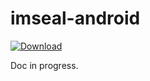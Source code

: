 # imseal-android

[ ![Download](https://api.bintray.com/packages/foreza/imsealsdk/IMSEALSDK/images/download.svg) ](https://bintray.com/foreza/imsealsdk/IMSEALSDK/_latestVersion)

Doc in progress.
